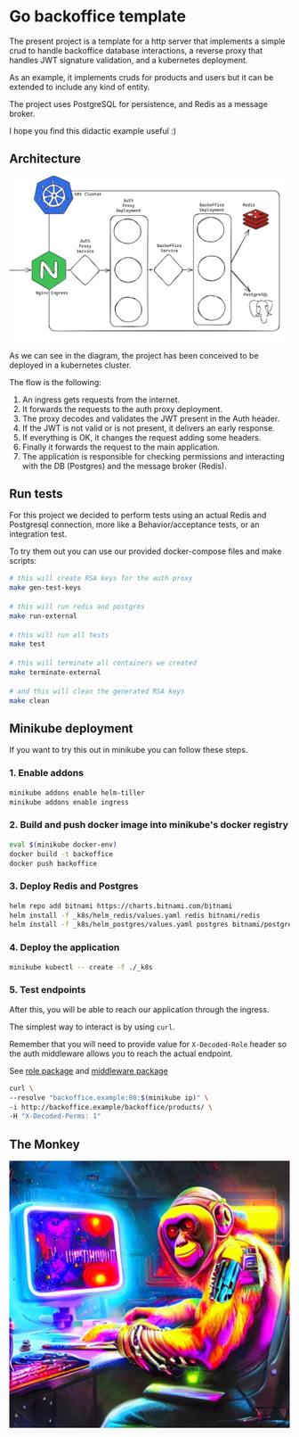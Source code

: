# Go backoffice template

The present project is a template for a http server that implements a simple crud to handle backoffice database interactions, a reverse proxy that handles JWT signature validation, and a kubernetes deployment. 

As an example, it implements cruds for products and users but it can be extended to include any kind of entity. 

The project uses PostgreSQL for persistence, and Redis as a message broker.

I hope you find this didactic example useful :) 

## Architecture

![Static Diagram](static_diagram.png)

As we can see in the diagram, the project has been conceived to be deployed in a kubernetes cluster.

The flow is the following:
1. An ingress gets requests from the internet.
2. It forwards the requests to the auth proxy deployment.
3. The proxy decodes and validates the JWT present in the Auth header.
4. If the JWT is not valid or is not present, it delivers an early response.
5. If everything is OK, it changes the request adding some headers.
6. Finally it forwards the request to the main application.
7. The application is responsible for checking permissions and interacting with the DB (Postgres) and the message broker (Redis).

## Run tests

For this project we decided to perform tests using an actual Redis and Postgresql connection, more like a Behavior/acceptance tests, or an integration test.

To try them out you can use our provided docker-compose files and make scripts:

```bash
# this will create RSA keys for the auth proxy
make gen-test-keys

# this will run redis and postgres
make run-external

# this will run all tests
make test

# this will terminate all containers we created
make terminate-external

# and this will clean the generated RSA keys
make clean
```

## Minikube deployment

If you want to try this out in minikube you can follow these steps.

### 1. Enable addons

```bash
minikube addons enable helm-tiller
minikube addons enable ingress 
```

### 2. Build and push docker image into minikube's docker registry

```bash
eval $(minikube docker-env)
docker build -t backoffice
docker push backoffice
```

### 3. Deploy Redis and Postgres

```bash
helm repo add bitnami https://charts.bitnami.com/bitnami
helm install -f _k8s/helm_redis/values.yaml redis bitnami/redis
helm install -f _k8s/helm_postgres/values.yaml postgres bitnami/postgresql
```

### 4. Deploy the application
```bash
minikube kubectl -- create -f ./_k8s
```

### 5. Test endpoints

After this, you will be able to reach our application through the ingress.

The simplest way to interact is by using `curl`.

Remember that you will need to provide value for `X-Decoded-Role` header so the auth middleware allows you to reach the actual endpoint.

See [role package](./roles/roles.go) and [middleware package](./api/http/middleware/middleware.go) 

```bash
curl \
--resolve "backoffice.example:80:$(minikube ip)" \
-i http://backoffice.example/backoffice/products/ \
-H "X-Decoded-Perms: 1"
```

## The Monkey
![The Monkey](the_monke.jpg)